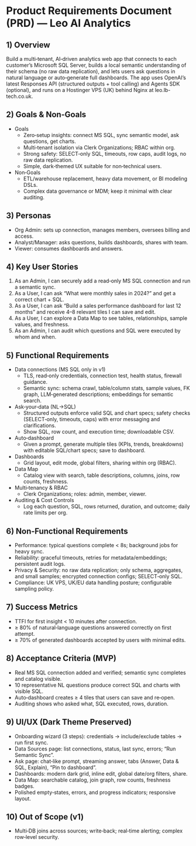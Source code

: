 # Product Requirements Document (PRD) — Leo AI Analytics

## 1) Overview
Build a multi‑tenant, AI‑driven analytics web app that connects to each customer’s Microsoft SQL Server, builds a local semantic understanding of their schema (no raw data replication), and lets users ask questions in natural language or auto‑generate full dashboards. The app uses OpenAI’s latest Responses API (structured outputs + tool calling) and Agents SDK (optional), and runs on a Hostinger VPS (UK) behind Nginx at leo.lb-tech.co.uk.

## 2) Goals & Non‑Goals
- Goals
  - Zero‑setup insights: connect MS SQL, sync semantic model, ask questions, get charts.
  - Multi‑tenant isolation via Clerk Organizations; RBAC within org.
  - Strong safety: SELECT‑only SQL, timeouts, row caps, audit logs, no raw data replication.
  - Simple, dark‑themed UX suitable for non‑technical users.
- Non‑Goals
  - ETL/warehouse replacement, heavy data movement, or BI modeling DSLs.
  - Complex data governance or MDM; keep it minimal with clear auditing.

## 3) Personas
- Org Admin: sets up connection, manages members, oversees billing and access.
- Analyst/Manager: asks questions, builds dashboards, shares with team.
- Viewer: consumes dashboards and answers.

## 4) Key User Stories
1. As an Admin, I can securely add a read‑only MS SQL connection and run a semantic sync.
2. As a User, I can ask “What were monthly sales in 2024?” and get a correct chart + SQL.
3. As a User, I can ask “Build a sales performance dashboard for last 12 months” and receive 4–8 relevant tiles I can save and edit.
4. As a User, I can explore a Data Map to see tables, relationships, sample values, and freshness.
5. As an Admin, I can audit which questions and SQL were executed by whom and when.

## 5) Functional Requirements
- Data connections (MS SQL only in v1)
  - TLS, read‑only credentials, connection test, health status, firewall guidance.
  - Semantic sync: schema crawl, table/column stats, sample values, FK graph, LLM‑generated descriptions; embeddings for semantic search.
- Ask‑your‑data (NL→SQL)
  - Structured outputs enforce valid SQL and chart specs; safety checks (SELECT‑only, timeouts, caps) with error messaging and clarifications.
  - Show SQL, row count, and execution time; downloadable CSV.
- Auto‑dashboard
  - Given a prompt, generate multiple tiles (KPIs, trends, breakdowns) with editable SQL/chart specs; save to dashboard.
- Dashboards
  - Grid layout, edit mode, global filters, sharing within org (RBAC).
- Data Map
  - Catalog view with search, table descriptions, columns, joins, row counts, freshness.
- Multi‑tenancy & RBAC
  - Clerk Organizations; roles: admin, member, viewer.
- Auditing & Cost Controls
  - Log each question, SQL, rows returned, duration, and outcome; daily rate limits per org.

## 6) Non‑Functional Requirements
- Performance: typical questions complete < 8s; background jobs for heavy sync.
- Reliability: graceful timeouts, retries for metadata/embeddings; persistent audit logs.
- Privacy & Security: no raw data replication; only schema, aggregates, and small samples; encrypted connection configs; SELECT‑only SQL.
- Compliance: UK VPS, UK/EU data handling posture; configurable sampling policy.

## 7) Success Metrics
- TTFI for first insight < 10 minutes after connection.
- ≥ 80% of natural‑language questions answered correctly on first attempt.
- ≥ 70% of generated dashboards accepted by users with minimal edits.

## 8) Acceptance Criteria (MVP)
- Real MS SQL connection added and verified; semantic sync completes and catalog visible.
- 10 representative NL questions produce correct SQL and charts with visible SQL.
- Auto‑dashboard creates ≥ 4 tiles that users can save and re‑open.
- Auditing shows who asked what, SQL executed, rows, duration.

## 9) UI/UX (Dark Theme Preserved)
- Onboarding wizard (3 steps): credentials → include/exclude tables → run first sync.
- Data Sources page: list connections, status, last sync, errors; “Run Semantic Sync”.
- Ask page: chat‑like prompt, streaming answer, tabs (Answer, Data & SQL, Explain), “Pin to dashboard”.
- Dashboards: modern dark grid, inline edit, global date/org filters, share.
- Data Map: searchable catalog, join graph, row counts, freshness badges.
- Polished empty‑states, errors, and progress indicators; responsive layout.

## 10) Out of Scope (v1)
- Multi‑DB joins across sources; write‑back; real‑time alerting; complex row‑level security.
